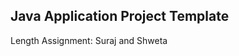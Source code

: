 Java Application Project Template
---------------------------------

Length Assignment: Suraj and Shweta
